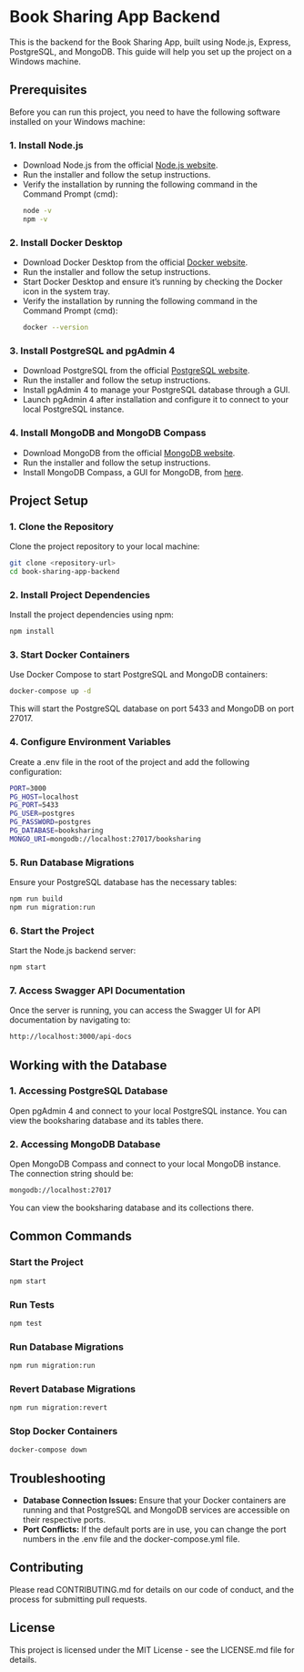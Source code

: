 # Book Sharing App Backend

This is the backend for the Book Sharing App, built using Node.js, Express, PostgreSQL, and MongoDB. This guide will help you set up the project on a Windows machine.

## Prerequisites

Before you can run this project, you need to have the following software installed on your Windows machine:

### 1. Install Node.js

- Download Node.js from the official [Node.js website](https://nodejs.org/).
- Run the installer and follow the setup instructions.
- Verify the installation by running the following command in the Command Prompt (cmd):
  ```bash
  node -v
  npm -v
  ```

### 2. Install Docker Desktop

- Download Docker Desktop from the official [Docker website](https://www.docker.com/products/docker-desktop).
- Run the installer and follow the setup instructions.
- Start Docker Desktop and ensure it’s running by checking the Docker icon in the system tray.
- Verify the installation by running the following command in the Command Prompt (cmd):
  ```bash
  docker --version
  ```

### 3. Install PostgreSQL and pgAdmin 4

- Download PostgreSQL from the official [PostgreSQL website](https://www.postgresql.org/download/).
- Run the installer and follow the setup instructions.
- Install pgAdmin 4 to manage your PostgreSQL database through a GUI.
- Launch pgAdmin 4 after installation and configure it to connect to your local PostgreSQL instance.

### 4. Install MongoDB and MongoDB Compass

- Download MongoDB from the official [MongoDB website](https://www.mongodb.com/try/download/community).
- Run the installer and follow the setup instructions.
- Install MongoDB Compass, a GUI for MongoDB, from [here](https://www.mongodb.com/products/compass).

## Project Setup

### 1. Clone the Repository

Clone the project repository to your local machine:

```bash
git clone <repository-url>
cd book-sharing-app-backend
```

### 2. Install Project Dependencies

Install the project dependencies using npm:

```bash
npm install
```

### 3. Start Docker Containers

Use Docker Compose to start PostgreSQL and MongoDB containers:

```bash
docker-compose up -d
```

This will start the PostgreSQL database on port 5433 and MongoDB on port 27017.

### 4. Configure Environment Variables

Create a .env file in the root of the project and add the following configuration:

```bash
PORT=3000
PG_HOST=localhost
PG_PORT=5433
PG_USER=postgres
PG_PASSWORD=postgres
PG_DATABASE=booksharing
MONGO_URI=mongodb://localhost:27017/booksharing
```

### 5. Run Database Migrations

Ensure your PostgreSQL database has the necessary tables:

```bash
npm run build
npm run migration:run
```

### 6. Start the Project

Start the Node.js backend server:

```bash
npm start
```

### 7. Access Swagger API Documentation

Once the server is running, you can access the Swagger UI for API documentation by navigating to:

```bash
http://localhost:3000/api-docs
```

## Working with the Database

### 1. Accessing PostgreSQL Database

Open pgAdmin 4 and connect to your local PostgreSQL instance.
You can view the booksharing database and its tables there.

### 2. Accessing MongoDB Database

Open MongoDB Compass and connect to your local MongoDB instance.
The connection string should be:

```bash
mongodb://localhost:27017
```

You can view the booksharing database and its collections there.

## Common Commands

### Start the Project

```bash
npm start
```

### Run Tests

```bash
npm test
```

### Run Database Migrations

```bash
npm run migration:run
```

### Revert Database Migrations

```bash
npm run migration:revert
```

### Stop Docker Containers

```bash
docker-compose down
```

## Troubleshooting

- **Database Connection Issues:** Ensure that your Docker containers are running and that PostgreSQL and MongoDB services are accessible on their respective ports.
- **Port Conflicts:** If the default ports are in use, you can change the port numbers in the .env file and the docker-compose.yml file.

## Contributing

Please read CONTRIBUTING.md for details on our code of conduct, and the process for submitting pull requests.

## License

This project is licensed under the MIT License - see the LICENSE.md file for details.
